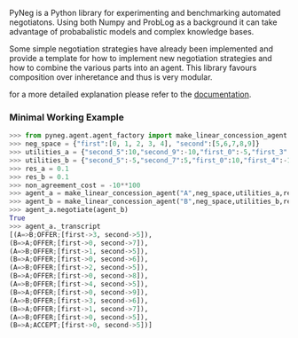 PyNeg is a Python library for experimenting and benchmarking automated negotiatons. Using both Numpy and ProbLog as a background it can take advantage of probabalistic models and complex knowledge bases. 

Some simple negotiation strategies have already been implemented and provide a template for how to implement new negotiation strategies and how to combine the various parts into an agent. This library favours composition over inheretance and thus is very modular.

for a more detailed explanation please refer to the [documentation](https://pyneg.readthedocs.io/en/latest/index.html).

### Minimal Working Example


```python
>>> from pyneg.agent.agent_factory import make_linear_concession_agent 
>>> neg_space = {"first":[0, 1, 2, 3, 4], "second":[5,6,7,8,9]}  
>>> utilities_a = {"second_5":10,"second_9":-10,"first_0":-5,"first_3":5}  
>>> utilities_b = {"second_5":-5,"second_7":5,"first_0":10,"first_4":-10}  
>>> res_a = 0.1  
>>> res_b = 0.1  
>>> non_agreement_cost = -10**100   
>>> agent_a = make_linear_concession_agent("A",neg_space,utilities_a,res_a,non_agreement_cost)  
>>> agent_b = make_linear_concession_agent("B",neg_space,utilities_b,res_b,non_agreement_cost)  
>>> agent_a.negotiate(agent_b) 
True
>>> agent_a._transcript 
[(A=>B;OFFER;[first->3, second->5]),
(B=>A;OFFER;[first->0, second->7]),
(A=>B;OFFER;[first->1, second->5]),
(B=>A;OFFER;[first->0, second->6]),
(A=>B;OFFER;[first->2, second->5]),
(B=>A;OFFER;[first->0, second->8]),
(A=>B;OFFER;[first->4, second->5]),
(B=>A;OFFER;[first->0, second->9]),
(A=>B;OFFER;[first->3, second->6]),
(B=>A;OFFER;[first->1, second->7]),
(A=>B;OFFER;[first->0, second->5]),
(B=>A;ACCEPT;[first->0, second->5])]
```

